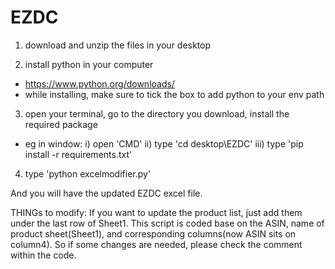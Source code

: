# EZDC
1) download and unzip the files in your desktop

2) install python in your computer
  - https://www.python.org/downloads/
  - while installing, make sure to tick the box to add python to your env path
3) open your terminal, go to the directory you download, install the required package
  - eg in window: 
        i) open 'CMD'
        ii) type 'cd desktop\EZDC'
        iii) type 'pip install -r requirements.txt'
4) type 'python excelmodifier.py'
  
And you will have the updated EZDC excel file.

THINGs to modify:
If you want to update the product list, just add them under the last row of Sheet1.
This script is coded base on the ASIN, name of product sheet(Sheet1), and corresponding columns(now ASIN sits on column4).
So if some changes are needed, please check the comment within the code.

